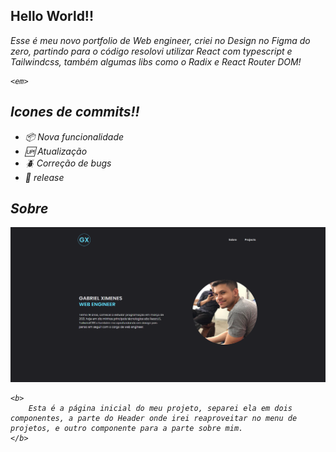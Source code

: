 ## Hello World!!

<p>
    <em>
        Esse é meu novo portfolio de Web engineer,
        criei no Design no Figma do zero, 
        partindo para o código resolovi utilizar React com typescript e Tailwindcss, também algumas libs como o Radix e React Router DOM!
    
    <em>
<p>

## Icones de commits!!

 - :package: Nova funcionalidade
 - :up: Atualização
 - :beetle: Correção de bugs
 - :checkered_flag: release


## Sobre

![Pagina principal onde mostra um pouco sobre mim!](/public/print_ximeen_portfolio.png)

    <b>
        Esta é a página inicial do meu projeto, separei ela em dois componentes, a parte do Header onde irei reaproveitar no menu de projetos, e outro componente para a parte sobre mim.
    </b>

